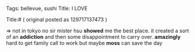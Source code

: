 Tags: bellevue, sushi
Title: I LOVE
  
Title:# ( original posted as 129717137473 )  
  
=> not in tokyo no sir mister hsu **showed** me the best place. it created a sort of an **addiction** and then some disappointment to carry over. **amazingly** hard to get family call to work but maybe **moss** can save the day  
